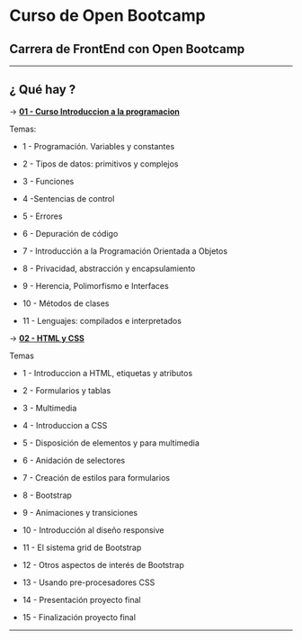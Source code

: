 # Curso de Open Bootcamp

## Carrera de FrontEnd con Open Bootcamp

---

## ¿ Qué hay ?

-> [**01 - Curso Introduccion a la programacion**](https://github.com/eugenia1984/open_bootcamp/tree/main/01_curso_introduccion_a_la_programacion)

Temas:

- 1 - Programación. Variables y constantes

- 2 - Tipos de datos: primitivos y complejos

- 3 - Funciones

- 4 -Sentencias de control

- 5 - Errores

- 6 - Depuración de código

- 7 - Introducción a la Programación Orientada a Objetos

- 8 - Privacidad, abstracción y encapsulamiento

- 9 - Herencia, Polimorfismo e Interfaces

- 10 - Métodos de clases

- 11 - Lenguajes: compilados e interpretados


-> [**02 - HTML y CSS**](https://github.com/eugenia1984/open_bootcamp/tree/main/02_html_css)

Temas

- 1 - Introduccion a HTML, etiquetas y atributos

- 2 - Formularios y tablas

- 3 - Multimedia

- 4 - Introduccion a CSS

- 5 - Disposición de elementos y para multimedia

- 6 - Anidación de selectores

- 7 - Creación de estilos para formularios

- 8 - Bootstrap

- 9 - Animaciones y transiciones

- 10 - Introducción al diseño responsive

- 11 - El sistema grid de Bootstrap

- 12 - Otros aspectos de interés de Bootstrap

- 13 - Usando pre-procesadores CSS

- 14 - Presentación proyecto final

- 15 - Finalización proyecto final
---
